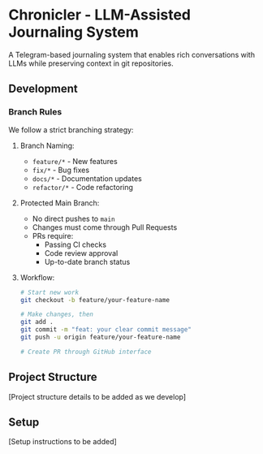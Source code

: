 # Chronicler - LLM-Assisted Journaling System

A Telegram-based journaling system that enables rich conversations with LLMs while preserving context in git repositories.

## Development

### Branch Rules
We follow a strict branching strategy:

1. Branch Naming:
   - `feature/*` - New features
   - `fix/*` - Bug fixes
   - `docs/*` - Documentation updates
   - `refactor/*` - Code refactoring

2. Protected Main Branch:
   - No direct pushes to `main`
   - Changes must come through Pull Requests
   - PRs require:
     - Passing CI checks
     - Code review approval
     - Up-to-date branch status

3. Workflow:
   ```bash
   # Start new work
   git checkout -b feature/your-feature-name
   
   # Make changes, then
   git add .
   git commit -m "feat: your clear commit message"
   git push -u origin feature/your-feature-name
   
   # Create PR through GitHub interface
   ```

## Project Structure
[Project structure details to be added as we develop]

## Setup
[Setup instructions to be added]